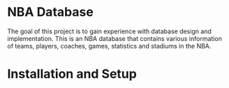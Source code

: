 # NBA Database


The goal of this project is to gain experience with database design and implementation. This is an NBA database that contains various information of teams, players, coaches, games, statistics and stadiums in the NBA.



# Installation and Setup
